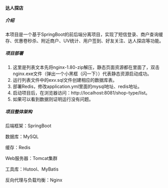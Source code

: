 #### 达人探店

##### 介绍

本项目是一个基于SpringBoot的前后端分离项目，实现了短信登录、商户查询缓存、优惠卷秒杀、附近商户、UV统计、用户签到、好友关注、达人探店等功能。

##### 项目部署

1. 这里是列表文本先将nginx-1.80-zip解压，静态页面资源都在里面了，双击nginx.exe文件（弹出一个小黑框（闪一下））代表静态资源启动成功。
2. 运行列表文件中的exv.sql文件创建相应的数据库表。
3. 部署Redis，修改application.yml里面的mysql地址、redis地址。
4. 启动项目后，在浏览器访问：http://localhost:8081/shop-type/list。
5. 如果可以看到数据则证明运行没有问题。

##### 项目整体架构

后端框架：SpringBoot

数据库：MySQL

缓存：Redis

Web服务器：Tomcat集群

工具库：Hutool、MyBatis

反向代理与负载均衡：Nginx
